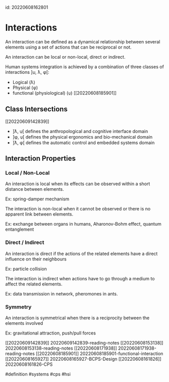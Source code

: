 id: 20220608162801

# Interactions

An interaction can be defined as a dynamical relationship between several elements using a set of actions that can be reciprocal or not.

An interaction can be local or non-local, direct or indirect.

Human systems integration is achieved by a combination of three classes of interactions ]⍦, ƛ, φ[:
* Logical (ƛ)
* Physical (φ)
* functional (physiological) (⍦) [[20220608185901]]

## Class Intersections
[[20220609142839]]

* ]ƛ, ⍦[ defines the anthropological and cognitive interface domain
* ]φ, ⍦[ defines the physical ergonomics and bio-mechanical domain
* ]ƛ, φ[ defines the automatic control and embedded systems domain

## Interaction Properties

### Local / Non-Local

An interaction is local when its effects can be observed within a short distance between elements.

Ex: spring-damper mechanism

The interaction is non-local when it cannot be observed or there is no apparent link between elements.

Ex: exchange between organs in humans, Aharonov-Bohm effect, quantum entanglement

### Direct / Indirect

An interaction is direct if the actions of the related elements have a direct influence on their neighbours 

Ex: particle collision

The interaction is indirect when actions have to go through a medium to affect the related elements.

Ex: data transmission in network, pheromones in ants.

### Symmetry

An interaction is symmetrical when there is a reciprocity between the elements involved

Ex: gravitational attraction, push/pull forces

[[20220609142839]] 20220609142839-reading-notes
[[20220608153138]] 20220608153138-reading-notes
[[20220608171938]] 20220608171938-reading-notes
[[20220608185901]] 20220608185901-functional-interaction
[[20220608165927]] 20220608165927-BCPS-Design
[[20220608161826]] 20220608161826-CPS

#definition
#systems
#cps
#hsi